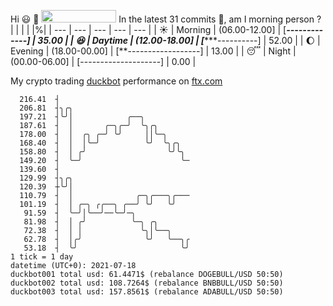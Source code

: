 Hi :smiley: :wave: <img src="https://jojoee.jojoee.com/api/utcnow" width="120" height="20">
In the latest 31 commits :bug:, am I morning person ? 
| | | | |%|
| --- | --- | --- | --- | --- |
| :sunny: | Morning | (06.00-12.00] | [*******-------------] | 35.00 |
| :satisfied: | Daytime | (12.00-18.00] | [**********----------] | 52.00 |
| :moon: | Evening | (18.00-00.00] | [**------------------] | 13.00 |
| :sleeping: | Night | (00.00-06.00] | [--------------------] | 0.00 |

My crypto trading [duckbot](https://github.com/jojoee/duckbot) performance on [ftx.com](https://ftx.com/#a=13144711)
```
  216.41  ┤
  206.81  ┤╮╭╮
  197.21  ┤╰╯│            ╭──╮
  187.61  ┤  │       ╭─╮╭─╯  ╰╮╭╮
  178.00  ┤  │  ╭╮ ╭─╯ ╰╯     ││╰─╮
  168.40  ┤  │  │╰─╯          ╰╯  ╰╮╭╮
  158.80  ┤  │ ╭╯                  ╰╯╰╮
  149.20  ┤  ╰─╯                      ╰─
  139.60  ┤
  129.99  ┤╮╭╮
  120.39  ┼╰╯│
  110.79  ┤  │              ╭─╮╭───╮╭───
  101.19  ┤  │ ╭─╮ ╭╭──╮ ╭──╯ ╰╯   ╰╯
   91.59  ┤  ╰─╯│╰──╯──╰─╯─╮
   81.98  ┤  │ ╭╯          ╰─╮ ╭╮
   72.38  ┤  │ │             ╰╮│╰──╮
   62.78  ┤  │╭╯              ╰╯   ╰──╮╭
   53.18  ┤  ╰╯                       ╰╯
1 tick = 1 day
datetime (UTC+0): 2021-07-18
duckbot001 total usd: 61.4471$ (rebalance DOGEBULL/USD 50:50)
duckbot002 total usd: 108.7264$ (rebalance BNBBULL/USD 50:50)
duckbot003 total usd: 157.8561$ (rebalance ADABULL/USD 50:50)
```


